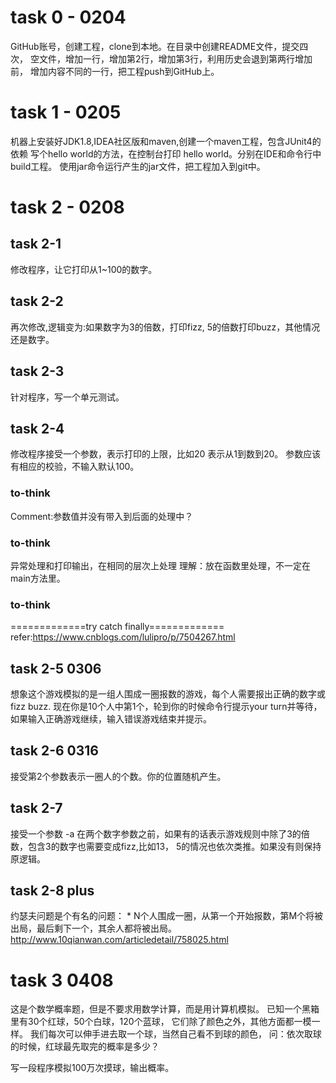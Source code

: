 # task 0 - 0204
GitHub账号，创建工程，clone到本地。在目录中创建README文件，提交四次，
空文件，增加一行，增加第2行，增加第3行，利用历史会退到第两行增加前，
增加内容不同的一行，把工程push到GitHub上。
# task 1 - 0205
机器上安装好JDK1.8,IDEA社区版和maven,创建一个maven工程，包含JUnit4的依赖
写个hello world的方法，在控制台打印 hello world。分别在IDE和命令行中build工程。
使用jar命令运行产生的jar文件，把工程加入到git中。
# task 2 - 0208

## task 2-1
修改程序，让它打印从1~100的数字。

## task 2-2
再次修改,逻辑变为:如果数字为3的倍数，打印fizz,
5的倍数打印buzz，其他情况还是数字。
## task 2-3
针对程序，写一个单元测试。
## task 2-4
修改程序接受一个参数，表示打印的上限，比如20 表示从1到数到20。
参数应该有相应的校验，不输入默认100。
### to-think 
Comment:参数值并没有带入到后面的处理中？

### to-think
异常处理和打印输出，在相同的层次上处理
理解：放在函数里处理，不一定在main方法里。

### to-think
=============try catch finally=============
refer:https://www.cnblogs.com/lulipro/p/7504267.html

## task 2-5 0306
想象这个游戏模拟的是一组人围成一圈报数的游戏，每个人需要报出正确的数字或fizz buzz.
现在你是10个人中第1个，轮到你的时候命令行提示your turn并等待，
如果输入正确游戏继续，输入错误游戏结束并提示。


## task 2-6 0316
接受第2个参数表示一圈人的个数。你的位置随机产生。

## task 2-7 
接受一个参数 -a 在两个数字参数之前，如果有的话表示游戏规则中除了3的倍数，包含3的数字也需要变成fizz,比如13，
5的情况也依次类推。如果没有则保持原逻辑。

## task 2-8 plus
约瑟夫问题是个有名的问题： * N个人围成一圈，从第一个开始报数，第M个将被出局，最后剩下一个，其余人都将被出局。
http://www.10qianwan.com/articledetail/758025.html

# task 3 0408
这是个数学概率题，但是不要求用数学计算，而是用计算机模拟。
已知一个黑箱里有30个红球，50个白球，120个蓝球，
它们除了颜色之外，其他方面都一模一样。
我们每次可以伸手进去取一个球，当然自己看不到球的颜色，
问：依次取球的时候，红球最先取完的概率是多少？

写一段程序模拟100万次摸球，输出概率。